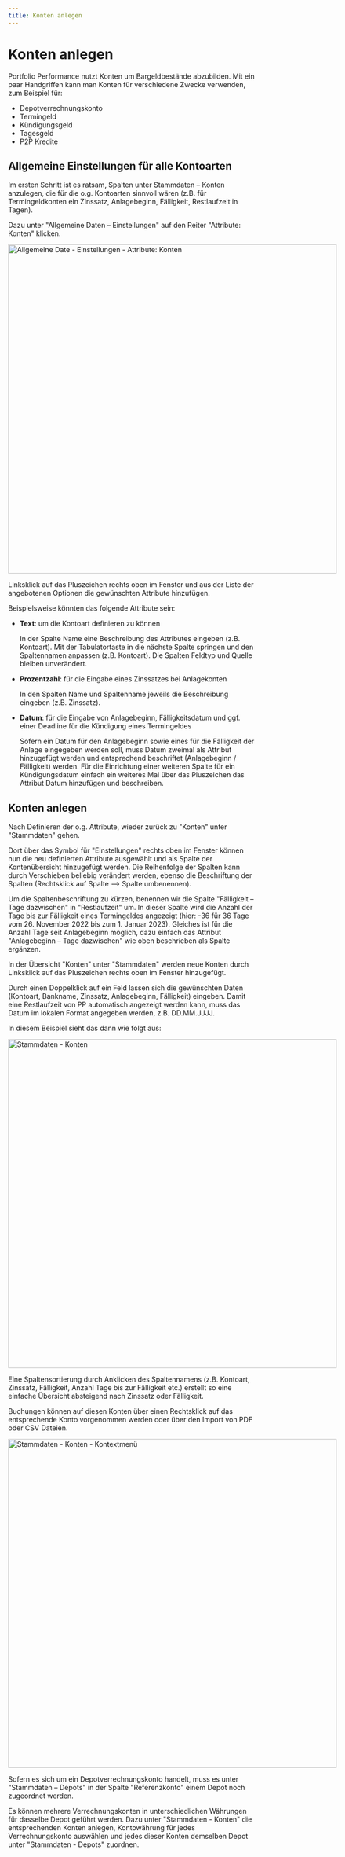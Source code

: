 ```yaml
---
title: Konten anlegen
---
```


# Konten anlegen

Portfolio Performance nutzt Konten um Bargeldbestände abzubilden. Mit ein paar Handgriffen kann man Konten für verschiedene Zwecke verwenden, zum Beispiel für:

* Depotverrechnungskonto
* Termingeld
* Kündigungsgeld
* Tagesgeld
* P2P Kredite

## Allgemeine Einstellungen für alle Kontoarten

Im ersten Schritt ist es ratsam, Spalten unter Stammdaten – Konten anzulegen, die für die o.g. Kontoarten sinnvoll wären (z.B. für Termingeldkonten ein Zinssatz, Anlagebeginn, Fälligkeit, Restlaufzeit in Tagen).

Dazu unter "Allgemeine Daten – Einstellungen" auf den Reiter "Attribute: Konten" klicken.

<a href="../images/assets/accounts/manage_attributes.png"><img alt="Allgemeine Date - Einstellungen - Attribute: Konten" src="../images/assets/accounts/manage_attributes.png" width="670" style="max-width: 670px;" class="screenshot"/></a>


Linksklick auf das Pluszeichen rechts oben im Fenster und aus der Liste der angebotenen Optionen die gewünschten Attribute hinzufügen.

Beispielsweise könnten das folgende Attribute sein:

* **Text**: um die Kontoart definieren zu können

    In der Spalte Name eine Beschreibung des Attributes eingeben (z.B. Kontoart).
    Mit der Tabulatortaste in die nächste Spalte springen und den Spaltennamen anpassen (z.B. Kontoart). Die Spalten Feldtyp und Quelle bleiben unverändert.

* **Prozentzahl**: für die Eingabe eines Zinssatzes bei Anlagekonten

    In den Spalten Name und Spaltenname jeweils die Beschreibung eingeben (z.B. Zinssatz).

* **Datum**: für die Eingabe von Anlagebeginn, Fälligkeitsdatum und ggf. einer Deadline für die Kündigung eines Termingeldes

    Sofern ein Datum für den Anlagebeginn sowie eines für die Fälligkeit der Anlage eingegeben werden soll, muss Datum zweimal als Attribut hinzugefügt werden und entsprechend beschriftet (Anlagebeginn / Fälligkeit) werden. Für die Einrichtung einer weiteren Spalte für ein Kündigungsdatum einfach ein weiteres Mal über das Pluszeichen das Attribut Datum hinzufügen und beschreiben.

## Konten anlegen

Nach Definieren der o.g. Attribute, wieder zurück zu "Konten" unter "Stammdaten" gehen.

Dort über das Symbol für "Einstellungen" rechts oben im Fenster können nun die neu definierten Attribute ausgewählt und als Spalte der Kontenübersicht hinzugefügt werden. Die Reihenfolge der Spalten kann durch Verschieben beliebig verändert werden, ebenso die Beschriftung der Spalten (Rechtsklick auf Spalte --> Spalte umbenennen).

Um die Spaltenbeschriftung zu kürzen, benennen wir die Spalte "Fälligkeit – Tage dazwischen" in "Restlaufzeit" um. In dieser Spalte wird die Anzahl der Tage bis zur Fälligkeit eines Termingeldes angezeigt (hier: -36 für 36 Tage vom 26. November 2022 bis zum 1. Januar 2023). Gleiches ist für die Anzahl Tage seit Anlagebeginn möglich, dazu einfach das Attribut "Anlagebeginn – Tage dazwischen" wie oben beschrieben als Spalte ergänzen.

In der Übersicht "Konten" unter "Stammdaten" werden neue Konten durch Linksklick auf das Pluszeichen rechts oben im Fenster hinzugefügt.

Durch einen Doppelklick auf ein Feld lassen sich die gewünschten Daten (Kontoart, Bankname, Zinssatz, Anlagebeginn, Fälligkeit) eingeben. Damit eine Restlaufzeit von PP automatisch angezeigt werden kann, muss das Datum im lokalen Format angegeben werden, z.B. DD.MM.JJJJ.

In diesem Beispiel sieht das dann wie folgt aus:

<a href="../images/assets/accounts/account_list.png"><img alt="Stammdaten - Konten" src="../images/assets/accounts/account_list.png" width="670" style="max-width: 670px;" class="screenshot"/></a>

Eine Spaltensortierung durch Anklicken des Spaltennamens (z.B. Kontoart, Zinssatz, Fälligkeit, Anzahl Tage bis zur Fälligkeit etc.) erstellt so eine einfache Übersicht absteigend nach Zinssatz oder Fälligkeit.

Buchungen können auf diesen Konten über einen Rechtsklick auf das entsprechende Konto vorgenommen werden oder über den Import von PDF oder CSV Dateien.

<a href="../images/assets/accounts/account_list_context_menu.png"><img alt="Stammdaten - Konten - Kontextmenü" src="../images/assets/accounts/account_list_context_menu.png" width="670" style="max-width: 670px;" class="screenshot"/></a>

Sofern es sich um ein Depotverrechnungskonto handelt, muss es unter "Stammdaten – Depots" in der Spalte "Referenzkonto" einem Depot noch zugeordnet werden.

Es können mehrere Verrechnungskonten in unterschiedlichen Währungen für dasselbe Depot geführt werden. Dazu unter "Stammdaten - Konten" die entsprechenden Konten anlegen, Kontowährung für jedes Verrechnungskonto auswählen und jedes dieser Konten demselben Depot unter "Stammdaten - Depots" zuordnen.
